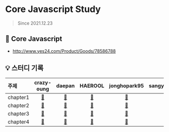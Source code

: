 # Core Javascript Study

> Since 2021.12.23

## 📘 Core Javascript

- http://www.yes24.com/Product/Goods/78586788

## 💡 스터디 기록

| 주제     |         crazy-oung          |         daepan          |         HAEROOL          |         jonghopark95          |         sangyun5108          |
| :------- | :-------------------------: | :---------------------: | :----------------------: | :---------------------------: | :--------------------------: |
| chapter1 | [🔗](./chapter1/crazy-oung) | [🔗](./chapter1/daepan) | [🔗](./chapter1/HAEROOL) | [🔗](./chapter1/jonghopark95) | [🔗](./chapter1/sangyun5108) |
| chapter2 | [🔗](./chapter2/crazy-oung)| [🔗](./chapter2/daepan) |[🔗](./chapter2/HAEROOL) |[🔗](./chapter2/jonghopark95) |[🔗](./chapter2/sangyun5108) |
| chapter3 | [🔗](./chapter3/crazy-oung)| [🔗](./chapter3/daepan) |[🔗](./chapter3/HAEROOL) |[🔗](./chapter3/jonghopark95) |[🔗](./chapter3/sangyun5108) |
| chapter4 | [🔗](./chapter4/crazy-oung)| [🔗](./chapter4/daepan) |[🔗](./chapter4/HAEROOL) |[🔗](./chapter4/jonghopark95) |[🔗](./chapter4/sangyun5108) |
